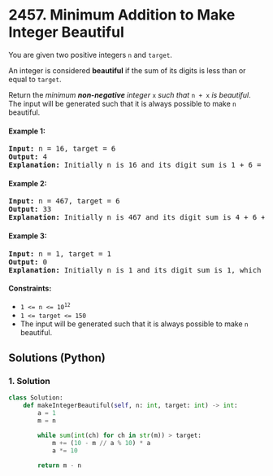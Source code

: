 # 2457. Minimum Addition to Make Integer Beautiful
You are given two positive integers `n` and `target`.

An integer is considered **beautiful** if the sum of its digits is less than or equal to `target`.

Return the *minimum **non-negative** integer* `x` *such that* `n + x` *is beautiful*. The input will be generated such that it is always possible to make `n` beautiful.

#### Example 1:
<pre>
<strong>Input:</strong> n = 16, target = 6
<strong>Output:</strong> 4
<strong>Explanation:</strong> Initially n is 16 and its digit sum is 1 + 6 = 7. After adding 4, n becomes 20 and digit sum becomes 2 + 0 = 2. It can be shown that we can not make n beautiful with adding non-negative integer less than 4.
</pre>

#### Example 2:
<pre>
<strong>Input:</strong> n = 467, target = 6
<strong>Output:</strong> 33
<strong>Explanation:</strong> Initially n is 467 and its digit sum is 4 + 6 + 7 = 17. After adding 33, n becomes 500 and digit sum becomes 5 + 0 + 0 = 5. It can be shown that we can not make n beautiful with adding non-negative integer less than 33.
</pre>

#### Example 3:
<pre>
<strong>Input:</strong> n = 1, target = 1
<strong>Output:</strong> 0
<strong>Explanation:</strong> Initially n is 1 and its digit sum is 1, which is already smaller than or equal to target.
</pre>

#### Constraints:
* <code>1 <= n <= 10<sup>12</sup></code>
* `1 <= target <= 150`
* The input will be generated such that it is always possible to make `n` beautiful.

## Solutions (Python)

### 1. Solution
```Python
class Solution:
    def makeIntegerBeautiful(self, n: int, target: int) -> int:
        a = 1
        m = n

        while sum(int(ch) for ch in str(m)) > target:
            m += (10 - m // a % 10) * a
            a *= 10

        return m - n
```
